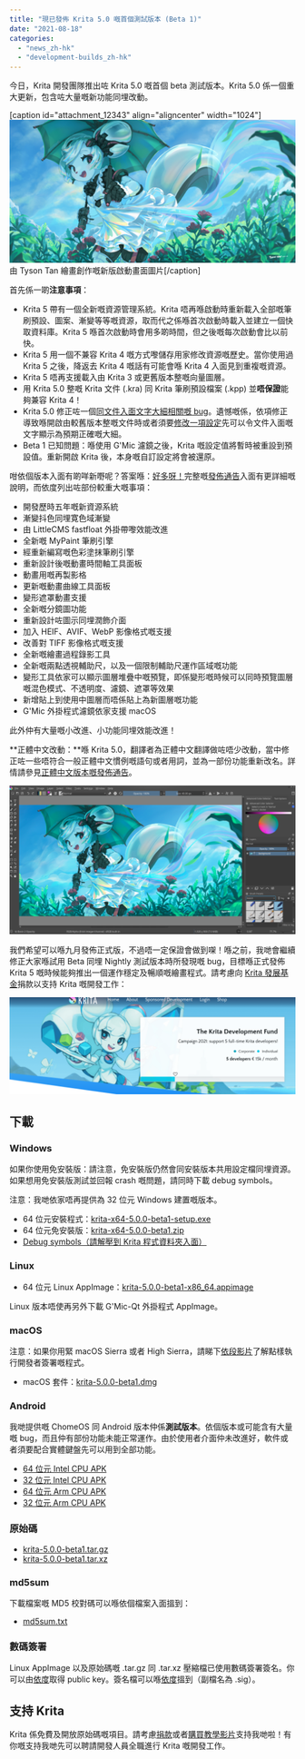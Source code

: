 ```yaml
---
title: "現已發佈 Krita 5.0 嘅首個測試版本 (Beta 1)"
date: "2021-08-18"
categories: 
  - "news_zh-hk"
  - "development-builds_zh-hk"
---
```


今日，Krita 開發團隊推出咗 Krita 5.0 嘅首個 beta 測試版本。Krita 5.0 係一個重大更新，包含咗大量嘅新功能同埋改動。

\[caption id="attachment\_12343" align="aligncenter" width="1024"\][![](images/electrichearts_20201224A_kiki_c1_1080P-1024x512.png)](https://krita.org/wp-content/uploads/2021/08/electrichearts_20201224A_kiki_c1_1080P.png) 由 Tyson Tan 繪畫創作嘅新版啟動畫面圖片\[/caption\]

首先係一啲**注意事項**：

- Krita 5 帶有一個全新嘅資源管理系統。Krita 唔再喺啟動時重新載入全部嘅筆刷預設、圖案、漸變等等嘅資源，取而代之係喺首次啟動時載入並建立一個快取資料庫。Krita 5 喺首次啟動時會用多啲時間，但之後嘅每次啟動會比以前快。
- Krita 5 用一個不兼容 Krita 4 嘅方式嚟儲存用家修改資源嘅歷史。當你使用過 Krita 5 之後，降返去 Krita 4 嘅話有可能會喺 Krita 4 入面見到重複嘅資源。
- Krita 5 唔再支援載入由 Krita 3 或更舊版本整嘅向量圖層。
- 用 Krita 5.0 整嘅 Krita 文件 (.kra) 同 Krita 筆刷預設檔案 (.kpp) 並**唔保證**能夠兼容 Krita 4！
- Krita 5.0 修正咗一個[同文件入面文字大細相關嘅 bug](https://krita.org/en/krita-5-0-release-notes/#text_size_dpi_issue_fix)。遺憾嘅係，依項修正導致喺開啟由較舊版本整嘅文件時或者須要[修改一項設定](https://docs.krita.org/en/reference_manual/preferences/general_settings.html#miscellaneous)先可以令文件入面嘅文字顯示為預期正確嘅大細。
- Beta 1 已知問題：喺使用 G'Mic 濾鏡之後，Krita 嘅設定值將暫時被重設到預設值。重新開啟 Krita 後，本身嘅自訂設定將會被還原。

咁依個版本入面有啲咩新嘢呢？答案喺：[好多呀！](https://krita.org/en/krita-5-0-release-notes/)完整嘅[發佈通告](https://krita.org/en/krita-5-0-release-notes/)入面有更詳細嘅說明，而依度列出咗部份較重大嘅事項：

- 開發歷時五年嘅新資源系統
- 漸變抖色同埋寛色域漸變
- 由 LittleCMS fastfloat 外掛帶嚟效能改進
- 全新嘅 MyPaint 筆刷引擎
- 經重新編寫嘅色彩塗抹筆刷引擎
- 重新設計後嘅動畫時間軸工具面板
- 動畫用嘅再製影格
- 更新嘅動畫曲線工具面板
- 變形遮罩動畫支援
- 全新嘅分鏡圖功能
- 重新設計咗圖示同埋潤飾介面
- 加入 HEIF、AVIF、WebP 影像格式嘅支援
- 改善對 TIFF 影像格式嘅支援
- 全新嘅繪畫過程錄影工具
- 全新嘅兩點透視輔助尺，以及一個限制輔助尺運作區域嘅功能
- 變形工具依家可以顯示圖層堆疊中嘅預覽，即係變形嘅時候可以同時預覽圖層嘅混色模式、不透明度、濾鏡、遮罩等效果
- 新增貼上到使用中圖層而唔係貼上為新圖層嘅功能
- G'Mic 外掛程式濾鏡依家支援 macOS

此外仲有大量嘅小改進、小功能同埋效能改進！

**正體中文改動：**喺 Krita 5.0，翻譯者為正體中文翻譯做咗唔少改動，當中修正咗一些唔符合一般正體中文慣例嘅語句或者用詞，並為一部份功能重新改名。詳情請參見[正體中文版本嘅發佈通告](https://krita.org/zh-hk/krita-5-0-release-notes_zh-hk/#trad-chinese-changes)。

[![Krita，在使用舊嘅 Oxygen 樣式](images/krita-style-change-1024x533.png)](https://krita.org/wp-content/uploads/2021/08/krita-style-change.png)

我們希望可以喺九月發佈正式版，不過唔一定保證會做到㗎！喺之前，我哋會繼續修正大家喺試用 Beta 同埋 Nightly 測試版本時所發現嘅 bug，目標喺正式發佈 Krita 5 嘅時候能夠推出一個運作穩定及暢順嘅繪畫程式。請考慮向 [Krita 發展基金](https://fund.krita.org/)捐款以支持 Krita 嘅開發工作：

[![](images/devfund-1024x346.png)](https://fund.krita.org)

## 下載

### Windows

如果你使用免安裝版：請注意，免安裝版仍然會同安裝版本共用設定檔同埋資源。如果想用免安裝版測試並回報 crash 嘅問題，請同時下載 debug symbols。

注意：我哋依家唔再提供為 32 位元 Windows 建置嘅版本。

- 64 位元安裝程式：[krita-x64-5.0.0-beta1-setup.exe](https://download.kde.org/unstable/krita/5.0.0-beta1/krita-x64-5.0.0-beta1-setup.exe)
- 64 位元免安裝版：[krita-x64-5.0.0-beta1.zip](https://download.kde.org/unstable/krita/5.0.0-beta1/krita-x64-5.0.0-beta1.zip)
- [Debug symbols（請解壓到 Krita 程式資料夾入面）](https://download.kde.org/unstable/krita/5.0.0-beta1/krita-x64-5.0.0-beta1-dbg.zip)

### Linux

- 64 位元 Linux AppImage：[krita-5.0.0-beta1-x86\_64.appimage](https://download.kde.org/unstable/krita/5.0.0-beta1/krita-5.0.0-beta1-x86_64.appimage)

Linux 版本唔使再另外下載 G'Mic-Qt 外掛程式 AppImage。

### macOS

注意：如果你用緊 macOS Sierra 或者 High Sierra，請睇下[依段影片](https://www.youtube.com/watch?v=3py0kgq95Hk)了解點樣執行開發者簽署嘅程式。

- macOS 套件：[krita-5.0.0-beta1.dmg](https://download.kde.org/unstable/krita/5.0.0-beta1/krita-5.0.0-beta1.dmg)

### Android

我哋提供嘅 ChomeOS 同 Android 版本仲係**測試版本**。依個版本或可能含有大量嘅 bug，而且仲有部份功能未能正常運作。由於使用者介面仲未改進好，軟件或者須要配合實體鍵盤先可以用到全部功能。

- [64 位元 Intel CPU APK](https://download.kde.org/unstable/krita/5.0.0-beta1/krita-x86_64-5.0.0-beta1-release-signed.apk)
- [32 位元 Intel CPU APK](https://download.kde.org/unstable/krita/5.0.0-beta1/krita-x86-5.0.0-beta1-release-signed.apk)
- [64 位元 Arm CPU APK](https://download.kde.org/unstable/krita/5.0.0-beta1/krita-arm64-v8a-5.0.0-beta1-release-signed.apk)
- [32 位元 Arm CPU APK](https://download.kde.org/unstable/krita/5.0.0-beta1/krita-armeabi-v7a-5.0.0-beta1-release-signed.apk)

### 原始碼

- [krita-5.0.0-beta1.tar.gz](https://download.kde.org/unstable/krita/5.0.0-beta1/krita-5.0.0-beta1.tar.gz)
- [krita-5.0.0-beta1.tar.xz](https://download.kde.org/unstable/krita/5.0.0-beta1/krita-5.0.0-beta1.tar.xz)

### md5sum

下載檔案嘅 MD5 校對碼可以喺依個檔案入面搵到：

- [md5sum.txt](https://download.kde.org/unstable/krita/5.0.0-beta1/md5sum.txt)

### 數碼簽署

Linux AppImage 以及原始碼嘅 .tar.gz 同 .tar.xz 壓縮檔已使用數碼簽署簽名。你可以由[依度](https://files.kde.org/krita/4DA79EDA231C852B)取得 public key。簽名檔可以喺[依度](https://download.kde.org/unstable/krita/5.0.0-beta1/)搵到（副檔名為 .sig）。

## 支持 Krita

Krita 係免費及開放原始碼嘅項目。請考慮[捐款](https://fund.krita.org)或者[購買教學影片](https://krita.org/en/shop/)支持我哋啦！有你嘅支持我哋先可以聘請開發人員全職進行 Krita 嘅開發工作。
